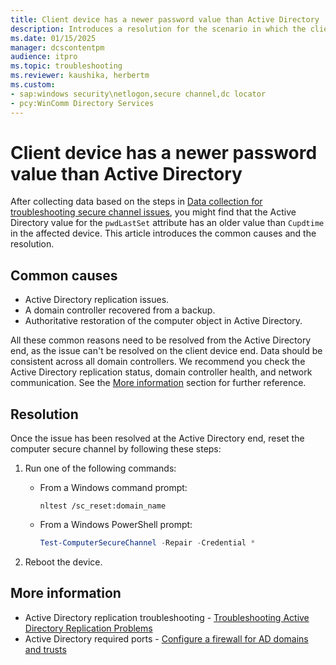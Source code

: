 ```yaml
---
title: Client device has a newer password value than Active Directory
description: Introduces a resolution for the scenario in which the client device has a newer password value than Active Directory.
ms.date: 01/15/2025
manager: dcscontentpm
audience: itpro
ms.topic: troubleshooting
ms.reviewer: kaushika, herbertm
ms.custom:
- sap:windows security\netlogon,secure channel,dc locator
- pcy:WinComm Directory Services
---
```

# Client device has a newer password value than Active Directory

After collecting data based on the steps in [Data collection for troubleshooting secure channel issues](data-collection-for-troubleshooting-secure-channel-issues.md), you might find that the Active Directory value for the `pwdLastSet` attribute has an older value than `Cupdtime` in the affected device. This article introduces the common causes and the resolution.

## Common causes

- Active Directory replication issues.
- A domain controller recovered from a backup.
- Authoritative restoration of the computer object in Active Directory.

All these common reasons need to be resolved from the Active Directory end, as the issue can't be resolved on the client device end. Data should be consistent across all domain controllers. We recommend you check the Active Directory replication status, domain controller health, and network communication. See the [More information](#more-information) section for further reference.

## Resolution

Once the issue has been resolved at the Active Directory end, reset the computer secure channel by following these steps:

1. Run one of the following commands:

   - From a Windows command prompt:
   
      ```console
      nltest /sc_reset:domain_name
      ```

   - From a Windows PowerShell prompt:

      ```powershell
      Test-ComputerSecureChannel -Repair -Credential *
      ```

3. Reboot the device.

## More information

- Active Directory replication troubleshooting - [Troubleshooting Active Directory Replication Problems](/windows-server/identity/ad-ds/manage/troubleshoot/troubleshooting-active-directory-replication-problems)
- Active Directory required ports - [Configure a firewall for AD domains and trusts](../active-directory/config-firewall-for-ad-domains-and-trusts.md)
